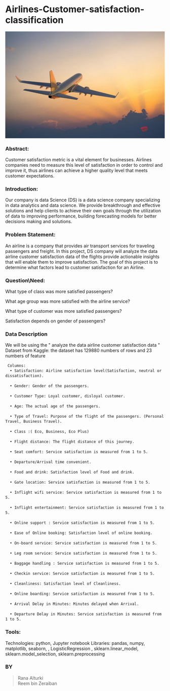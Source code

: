# Airlines-Customer-satisfaction-classification

<center><img align="center" src="Airlines Customer satisfaction12.jpg"></center>

### Abstract:

Customer satisfaction metric is a vital element for businesses. Airlines companies need to measure this level of satisfaction in order to control and improve it, thus airlines can achieve a higher quality level that meets customer expectations.

### Introduction:

Our company is data Science (DS) is a data science company specializing in data analytics and data science. We provide breakthrough and effective solutions and help clients to achieve their own goals through the utilization of data to improving performance, building forecasting models for better decisions making and solutions.

### Problem Statement:
An airline is a company that provides air transport services for traveling passengers and freight. In this project, DS company will analyze the data airline customer satisfaction data of the flights provide actionable insights that will enable them to improve satisfaction. The goal of this project is to determine what factors lead to customer satisfaction for an Airline.

### Question\Need:
What type of class was more satisfied passengers?

What age group was more satisfied with the airline service?

What type of customer was more satisfied passengers?

Satisfaction depends on gender of passengers?




### Data Description
We will be using the " analyze the data airline customer satisfaction data " Dataset from Kaggle: the dataset has 129880 numbers of rows and 23 numbers of feature

     Columns:
      • Satisfaction: Airline satisfaction level(Satisfaction, neutral or dissatisfaction).

      • Gender: Gender of the passengers.

      • Customer Type: Loyal customer, disloyal customer.

      • Age: The actual age of the passengers.

      • Type of Travel: Purpose of the flight of the passengers. (Personal Travel, Business Travel).

      • Class :( Eco, Business, Eco Plus)

      • Flight distance: The flight distance of this journey.

      • Seat comfort: Service satisfaction is measured from 1 to 5.

      • Departure/Arrival time convenient.

      • Food and drink: Satisfaction level of Food and drink.

      • Gate location: Service satisfaction is measured from 1 to 5.

      • Inflight wifi service: Service satisfaction is measured from 1 to 5.

      • Inflight entertainment: Service satisfaction is measured from 1 to 5.

      • Online support : Service satisfaction is measured from 1 to 5.

      • Ease of Online booking: Satisfaction level of online booking.

      • On-board service: Service satisfaction is measured from 1 to 5.

      • Leg room service: Service satisfaction is measured from 1 to 5.

      • Baggage handling : Service satisfaction is measured from 1 to 5.

      • Checkin service: Service satisfaction is measured from 1 to 5.

      • Cleanliness: Satisfaction level of Cleanliness.

      • Online boarding: Service satisfaction is measured from 1 to 5.

      • Arrival Delay in Minutes: Minutes delayed when Arrival.

      • Departure Delay in Minutes: Service satisfaction is measured from 1 to 5.

### Tools:

Technologies: python, Jupyter notebook
Libraries: pandas, numpy, matplotlib, seaborn, , LogisticRegression , sklearn.linear_model, sklearn.model_selection, sklearn.preprocessing

### BY
>Rana Alturki  
>Reem bin Zeraiban

